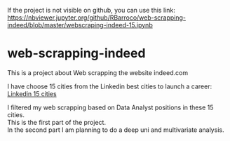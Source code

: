 If the project is not visible on github, you can use this link:<br/>
https://nbviewer.jupyter.org/github/RBarroco/web-scrapping-indeed/blob/master/webscraping-indeed-15.ipynb

# web-scrapping-indeed
This is a project about Web scrapping the website indeed.com

I have choose 15 cities from the Linkedin best cities to launch a career: <br/>
[Linkedin 15 cities](https://www.linkedin.com/pulse/top-15-us-cities-launch-your-career-george-anders/)

I filtered my web scrapping based on Data Analyst positions in these 15 cities.<br/>
This is the first part of the project. <br/>
In the second part I am planning to do a deep uni and multivariate analysis. 

